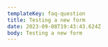 ```yaml
---
templateKey: faq-question
title: Testing a new form
date: 2023-09-08T19:43:43.624Z
body: T﻿esting a new form
---
```

